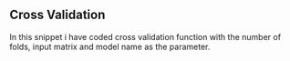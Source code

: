 <h2>Cross Validation</h2>

In this snippet i have coded cross validation function with the number of folds, input matrix and model name as the parameter.
